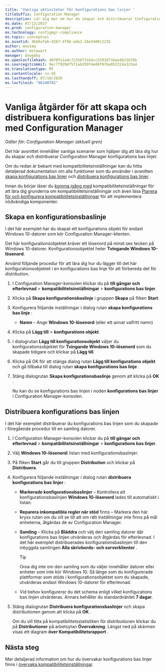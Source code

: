 ```yaml
---
title: 'Vanliga aktiviteter för konfigurations bas linjer '
titleSuffix: Configuration Manager
description: Lär dig mer om hur du skapar och distribuerar Configuration Manager konfigurations bas linjer.
ms.date: 07/12/2017
ms.prod: configuration-manager
ms.technology: configmgr-compliance
ms.topic: conceptual
ms.assetid: 4bb6afeb-d267-4f9b-ade2-26e5400c223b
author: mestew
ms.author: mstewart
manager: dougeby
ms.openlocfilehash: 40f0fe1adc723587316dcc5f03d710ae4b31b78b
ms.sourcegitcommit: 9ec77929df571a6399f4e06f07be852314a3c5a4
ms.translationtype: MT
ms.contentlocale: sv-SE
ms.lasthandoff: 07/10/2020
ms.locfileid: "86240702"
---
```

# <a name="common-tasks-for-creating-and-deploying-configuration-baselines-with-configuration-manager"></a>Vanliga åtgärder för att skapa och distribuera konfigurations bas linjer med Configuration Manager

*Gäller för: Configuration Manager (aktuell gren)*

Det här avsnittet innehåller vanliga scenarier som hjälper dig att lära dig hur du skapar och distribuerar Configuration Manager konfigurations bas linjer.  

 Om du redan är bekant med kompatibilitetsinställningar kan du hitta detaljerad dokumentation om alla funktioner som du använder i avsnitten [skapa konfigurations bas linjer](../../compliance/deploy-use/create-configuration-baselines.md) och [distribuera konfigurations bas linjer](../../compliance/deploy-use/deploy-configuration-baselines.md) .  

 Innan du börjar läser du [komma igång med](../../compliance/get-started/get-started-with-compliance-settings.md) kompatibilitetsinställningar för att lära dig grunderna om kompatibilitetsinställningar och även läsa [Planera för och konfigurera kompatibilitetsinställningar](../../compliance/plan-design/plan-for-and-configure-compliance-settings.md) för att implementera nödvändiga komponenter.  

## <a name="create-a-configuration-baseline"></a>Skapa en konfigurationsbaslinje  
 I det här exemplet har du skapat ett konfigurations objekt för endast Windows 10-datorer som kör Configuration Manager-klienten.  

 Det här konfigurationsobjektet kräver ett lösenord på minst sex tecken på Windows 10-datorer. Konfigurationsobjektet heter **Tvingande Windows 10-lösenord**.  

Använd följande procedur för att lära dig hur du lägger till det här konfigurationsobjektet i en konfigurations bas linje för att förbereda det för distribution.  

1. I Configuration Manager-konsolen klickar du på **till gångar och efterlevnad**  >  **kompatibilitetsinställningar**  >  **konfigurations bas linjer**.  

2. Klicka på **Skapa konfigurationsbaslinje** i gruppen **Skapa** på fliken **Start**.  

3. Konfigurera följande inställningar i dialog rutan **skapa konfigurations bas linje** :  

   -   **Namn** – Ange **Windows 10-lösenord** (eller ett annat valfritt namn)  

4. Klicka på **Lägg till**  >  **konfigurations objekt**.  

5. I dialogrutan **Lägg till konfigurationsobjekt** väljer du konfigurationsobjektet för **Tvingande Windows 10-lösenord** som du skapade tidigare och klickar på **Lägg till**.  

6. Klicka på OK för att stänga dialog rutan **Lägg till konfigurations objekt** och gå tillbaka till dialog rutan **skapa konfigurations bas linje** .

7. Stäng dialogrutan **Skapa konfigurationsbaslinje** genom att klicka på **OK** .  

   Nu kan du se konfigurations bas linjen i noden **konfigurations bas linjer** i Configuration Manager-konsolen.  

## <a name="deploy-the-configuration-baseline"></a>Distribuera konfigurations bas linjen  
 I det här exemplet distribuerar du konfigurations bas linjen som du skapade i föregående procedur till en samling datorer.  

1. I Configuration Manager-konsolen klickar du på **till gångar och efterlevnad**  >  **kompatibilitetsinställningar**  >  **konfigurations bas linjer**.  

2. Välj **Windows 10-lösenord**i listan med konfigurationsbaslinjer.  

3. På fliken **Start** går du till gruppen **Distribution** och klickar på **Distribuera**.  

4. Konfigurera följande inställningar i dialog rutan **distribuera konfigurations bas linjer** :  

   -   **Markerade konfigurationsbaslinjer** – Kontrollera att konfigurationsbaslinjen **Windows 10-lösenord** lades till automatiskt i listan.  

   -   **Reparera inkompatibla regler när stöd** finns – Markera den här kryss rutan om du vill se till att om rätt inställningar inte finns på mål enheterna, åtgärdas de av Configuration Manager.  

   -   **Samling** – Klicka på **Bläddra** och välj den samling datorer där konfigurations bas linjen utvärderas och åtgärdas för efterlevnad. I det här exemplet distribuerades konfigurationsbaslinjen till den inbyggda samlingen **Alla skrivbords- och serverklienter** .  

       > [!TIP]  
       >  Oroa dig inte om den samling som du väljer innehåller datorer eller enheter som inte kör Windows 10. Så länge som du konfigurerade plattformar som stöds i konfigurationsobjektet som du skapade, utvärderas endast Windows 10-datorer för efterlevnad.  

   -   Vid behov konfigurerar du det schema enligt vilket konfigurations bas linjen utvärderas. Annars behåller du standardvärdet **7 dagar**.  

5. Stäng dialogrutan **Distribuera konfigurationsbaslinjer** och skapa distributionen genom att klicka på **OK** .  

   Om du vill titta på kompatibilitetsstatistiken för distributionen klickar du på **Distributioner** på arbetsytan **Övervakning**. Längst ned på skärmen visas ett diagram **över Kompatibilitetsrapport** .  

## <a name="next-steps"></a>Nästa steg 

Mer detaljerad information om hur du övervakar konfigurations bas linjer finns i [övervaka kompatibilitetsinställningar](../../compliance/deploy-use/monitor-compliance-settings.md).  
